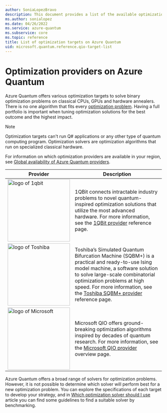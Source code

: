 ```yaml
---
author: SoniaLopezBravo
description: This document provides a list of the available optimization providers on Azure Quantum.
ms.author: sonialopez
ms.date: 04/26/2022
ms.service: azure-quantum
ms.subservice: core
ms.topic: reference
title: List of optimization targets on Azure Quantum
uid: microsoft.quantum.reference.qio-target-list
---
```


# Optimization providers on Azure Quantum

Azure Quantum offers various optimization targets to solve binary optimization problems on classical CPUs, GPUs and hardware annealers. There is no one algorithm that fits every [optimization problem](xref:microsoft.quantum.optimization.concepts.overview.introduction). Having a full portfolio is important when tuning optimization solutions for the best outcome and the highest impact.

> [!NOTE]
> Optimization targets can't run Q# applications or any other type of quantum computing program. Optimization solvers are optimization algorithms that run on specialized classical hardware.

For information on which optimization providers are available in your region, see [Global availability of Azure Quantum providers](xref:microsoft.quantum.provider-availability).

| Provider | Description |
|---|---|
|<img src="~/media/logo-1qbit2.png" alt="logo of 1qbit" title="logo of 1qbit" width="200" height="200"/>|1QBit connects intractable industry problems to novel quantum-inspired optimization solutions that utilize the most advanced hardware. For more information, see the [1QBit provider](xref:microsoft.quantum.providers.optimization.1qbit) reference page.|
|<img src="~/media/logo-toshiba.png" alt="logo of Toshiba" title="logo of Toshiba" width="200" height="200"/>| Toshiba’s Simulated Quantum Bifurcation Machine (SQBM+) is a practical and ready-to-use Ising model machine, a software solution to solve large-scale combinatorial optimization problems at high speed. For more information, see the [Toshiba SQBM+ provider](xref:microsoft.quantum.providers.optimization.toshiba) reference page. |
|<img src="~/media/logo-microsoft2.png" alt="logo of Microsoft" title="logo of Microsoft" width="200" height="200"/>| Microsoft QIO offers ground-breaking optimization algorithms inspired by decades of quantum research. For more information, see the [Microsoft QIO provider](xref:microsoft.quantum.optimization.providers.microsoft.qio) overview page. |

Azure Quantum offers a broad range of solvers for optimization problems. However, it is not possible to determine which solver will perform best for a new optimization problem. You can explore the specifications of each target to develop your strategy, and in [Which optimization solver should I use](xref:microsoft.quantum.optimization.choose-solver) article you can find some guidelines to find a suitable solver by benchmarking.
